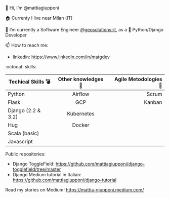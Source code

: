 👋 Hi, I’m @mattiagiupponi

:house: Currenty I live near Milan (IT)

🌱 I’m currently a Software Engineer [@geosolutions-it](https://github.com/geosolutions-it), as a 🐍 Python/Django Developer

📫 How to reach me:
- linkedin: https://www.linkedin.com/in/matgdev

:octocat: skills:

| Techical Skills :bomb:  |      Other knowledges   :hammer:   |  Agile Metodologies :bookmark_tabs: |
|----------|:-------------:|------:|
| Python |  Airflow | Scrum |
| Flask |  GCP | Kanban |
| Django (2.2 & 3.2) | Kubernetes ||
| Hug | Docker ||
| Scala (basic)| ||
| Javascript| ||

<!---
mattiagiupponi/mattiagiupponi is a ✨ special ✨ repository because its `README.md` (this file) appears on your GitHub profile.
You can click the Preview link to take a look at your changes.
--->

Public repositories:
- Django ToggleField: https://github.com/mattiagiupponi/django-togglefield/tree/master
- Django Medium tutorial in Italian: https://github.com/mattiagiupponi/django-tutorial

Read my stories on Medium!
https://mattia-giupponi.medium.com/
